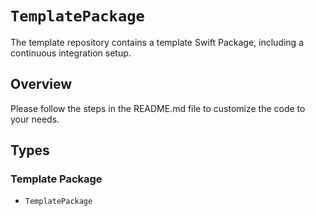 # ``TemplatePackage``

<!--

This source file is part of the TemplatePackage open source project

SPDX-FileCopyrightText: 2022 Stanford University and the project authors (see CONTRIBUTORS.md)

SPDX-License-Identifier: MIT
       
-->

The template repository contains a template Swift Package, including a continuous integration setup.

## Overview

Please follow the steps in the README.md file to customize the code to your needs.

## Types

### Template Package

- ``TemplatePackage``
